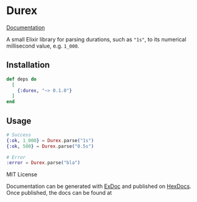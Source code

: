 # Durex

[Documentation](https://hexdocs.pm/durex)

A small Elixir library for parsing durations, such as `"1s"`, to its numerical millisecond value, e.g. `1_000`.


## Installation

```elixir
def deps do
  [
    {:durex, "~> 0.1.0"}
  ]
end
```

## Usage

```elixir
# Success
{:ok, 1_000} = Durex.parse("1s")
{:ok, 500} = Durex.parse("0.5s")

# Error
:error = Durex.parse("bla")
```

MIT License

Documentation can be generated with [ExDoc](https://github.com/elixir-lang/ex_doc)
and published on [HexDocs](https://hexdocs.pm). Once published, the docs can
be found at

